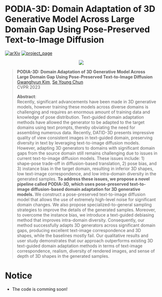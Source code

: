 # PODIA-3D: Domain Adaptation of 3D Generative Model Across Large Domain Gap Using Pose-Preserved Text-to-Image Diffusion  

[![arXiv](https://img.shields.io/badge/arXiv-2303.XXXXX-red)](https://arxiv.org/abs/2303.XXXXX) [![project_page](https://img.shields.io/badge/-project%20page-blue)](https://gwang-kim.github.io/podia_3d/)

[//]: # ()
[//]: # ([![arXiv]&#40;https://img.shields.io/badge/paper-cvpr2022-cyan&#41;]&#40;https://openaccess.thecvf.com/content/CVPR2022/html/Kim_DiffusionCLIP_Text-Guided_Diffusion_Models_for_Robust_Image_Manipulation_CVPR_2022_paper.html&#41; [![arXiv]&#40;https://img.shields.io/badge/arXiv-2110.02711-red&#41;]&#40;https://arxiv.org/abs/2110.02711&#41;)

[//]: # ([![video]&#40;https://img.shields.io/badge/video-green&#41;]&#40;https://youtu.be/YVCtaXw6fw8&#41; [![poster]&#40;https://img.shields.io/badge/poster-orange&#41;]&#40;https://drive.google.com/file/d/1QgRFIRba492dCZ6v7BcZB9zqyp91aTjL/view?usp=sharing&#41; )

<p align="center">

  <img src="assets/podia_3d_result.gif" />


</p> 

[comment]: <> (![]&#40;imgs/main1.png&#41;)

[comment]: <> (![]&#40;imgs/main2.png&#41;)

> **PODIA-3D: Domain Adaptation of 3D Generative Model Across Large Domain Gap Using Pose-Preserved Text-to-Image Diffusion**<br>
> [Gwanghyun Kim](https://gwang-kim.github.io/), [Se Young Chun](https://icl.snu.ac.kr/pi) <br>
> CVPR 2023
> 
>**Abstract**: <br>
Recently, significant advancements have been made in 3D generative models, however training these models across diverse domains is challenging and requires an enormous amount of training data and knowledge of pose distribution.
Text-guided domain adaptation methods have allowed the generator to be adapted to the target domains using text prompts, thereby obviating the need for assembling numerous data. Recently, DATID-3D presents impressive quality of view consistent images in text-guided domain, preserving diversity in text by leveraging text-to-image diffusion models. However, adapting 3D generators to domains with significant domain gaps from the source domain still remains challenging due to issues in current text-to-image diffusion models. These issues include: 1) shape-pose trade-off in diffusion-based translation, 2) pose bias, and 3) instance bias in the target domain, resulting in inferior 3D shapes, low text-image correspondence, and low intra-domain diversity in the generated samples.
**To address these issues, we propose a novel pipeline called PODIA-3D, which uses pose-preserved text-to-image diffusion-based domain adaptation for 3D generative models.** We construct a pose-preserved text-to-image diffusion model that allows the use of extremely high-level noise for significant domain changes. We also propose specialized-to-general sampling strategies to improve the details of the generated samples. Moreover, to overcome the instance bias, we introduce a text-guided debiasing method that improves intra-domain diversity. Consequently, our method successfully adapts 3D generators across significant domain gaps, producing excellent text-image correspondence and 3D shapes, while the baselines mostly fail. Our qualitative results and user study demonstrates that our approach outperforms existing 3D text-guided domain adaptation methods in terms of text-image correspondence, realism, diversity of rendered images, and sense of depth of 3D shapes in the generated samples.
# Notice 
- The code is comming soon!